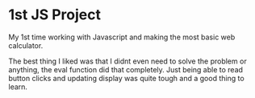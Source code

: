 # 1st JS Project
My 1st time working with Javascript and making the most basic web calculator.

The best thing I liked was that I didnt even need to solve the problem or anything, the eval function did that completely.
Just being able to read button clicks and updating display was quite tough and a good thing to learn.
